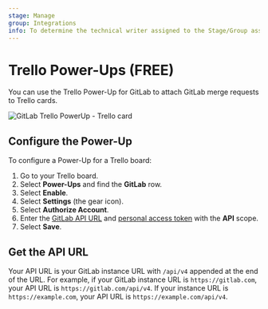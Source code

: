 ```yaml
---
stage: Manage
group: Integrations
info: To determine the technical writer assigned to the Stage/Group associated with this page, see https://about.gitlab.com/handbook/product/ux/technical-writing/#assignments
---
```


# Trello Power-Ups **(FREE)**

You can use the Trello Power-Up for GitLab to attach
GitLab merge requests to Trello cards.

![GitLab Trello PowerUp - Trello card](img/trello_card_with_gitlab_powerup.png)

## Configure the Power-Up

To configure a Power-Up for a Trello board:

1. Go to your Trello board.
1. Select **Power-Ups** and find the **GitLab** row.
1. Select **Enable**.
1. Select **Settings** (the gear icon).
1. Select **Authorize Account**.
1. Enter the [GitLab API URL](#get-the-api-url) and [personal access token](../user/profile/personal_access_tokens.md#create-a-personal-access-token) with the **API** scope.
1. Select **Save**.

## Get the API URL

Your API URL is your GitLab instance URL with `/api/v4` appended at the end of the URL.
For example, if your GitLab instance URL is `https://gitlab.com`, your API URL is `https://gitlab.com/api/v4`.
If your instance URL is `https://example.com`, your API URL is `https://example.com/api/v4`.
